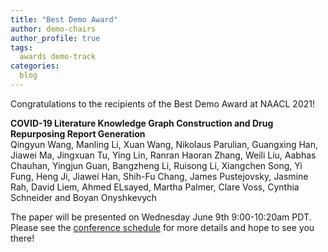 ```yaml
---
title: "Best Demo Award"
author: demo-chairs
author_profile: true
tags:
  awards demo-track
categories:
  blog
---
```


Congratulations to the recipients of the Best Demo Award at NAACL 2021!

**COVID-19 Literature Knowledge Graph Construction and Drug Repurposing Report Generation**<br>
Qingyun Wang, Manling Li, Xuan Wang, Nikolaus Parulian, Guangxing Han, Jiawei Ma, Jingxuan Tu, Ying Lin, Ranran Haoran Zhang, Weili Liu, Aabhas Chauhan, Yingjun Guan, Bangzheng Li, Ruisong Li, Xiangchen Song, Yi Fung, Heng Ji, Jiawei Han, Shih-Fu Chang, James Pustejovsky, Jasmine Rah, David Liem, Ahmed ELsayed, Martha Palmer, Clare Voss, Cynthia Schneider and Boyan Onyshkevych

The paper will be presented on Wednesday June 9th 9:00-10:20am PDT. Please see the [conference schedule](https://2021.naacl.org/conference-program/demo/program.html) for more details and hope to see you there!
